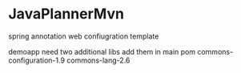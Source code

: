 JavaPlannerMvn
==============

spring annotation web confiugration template

demoapp need two additional libs add them in main pom
commons-configuration-1.9
commons-lang-2.6
